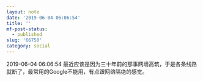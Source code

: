 ```yaml
---
layout: note
date: '2019-06-04 06:06:54'
title: ''
mf-post-status:
  - published
slug: '66750'
category: social
---
```

2019-06-04 06:06:54 最近应该是因为三十年前的那事网墙高筑，于是各条线路就断了，最常用的Google不能用，有点跟网络隔绝的感觉。